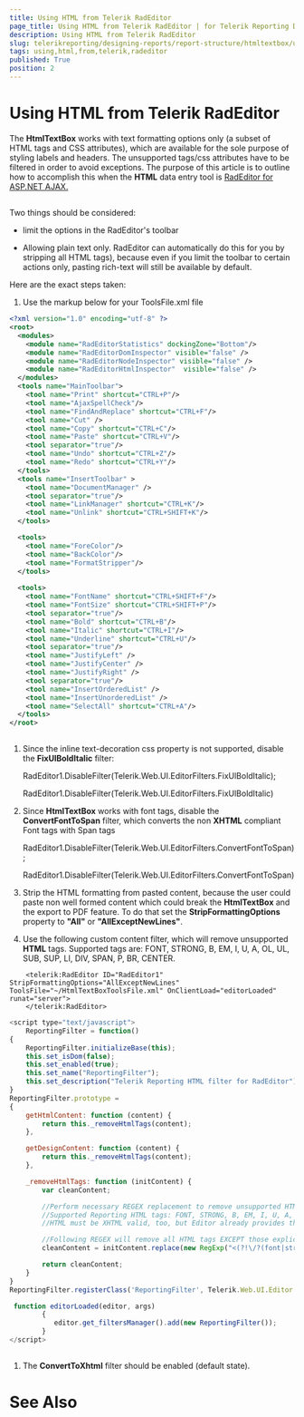 ```yaml
---
title: Using HTML from Telerik RadEditor
page_title: Using HTML from Telerik RadEditor | for Telerik Reporting Documentation
description: Using HTML from Telerik RadEditor
slug: telerikreporting/designing-reports/report-structure/htmltextbox/using-html-from-telerik-radeditor
tags: using,html,from,telerik,radeditor
published: True
position: 2
---
```


# Using HTML from Telerik RadEditor



The __HtmlTextBox__ works with text formatting options only
                (a subset of HTML tags and CSS attributes), which are available for the sole purpose of styling
                labels and headers. The unsupported tags/css attributes have to be filtered in order to avoid exceptions.
                The purpose of this article is to outline how to accomplish this when the __HTML__                data entry tool is [RadEditor for ASP.NET AJAX.](http://www.telerik.com/products/aspnet-ajax/editor.aspx)

## 

Two things should be considered:
                

* limit the options in the RadEditor's toolbar

* Allowing plain text only. RadEditor can automatically do this for you by
                            stripping all HTML tags), because even if you limit the toolbar to certain actions only,
                            pasting rich-text will still be available by default.
                        

Here are the exact steps taken:

1. Use the markup below for your ToolsFile.xml file

	
````xml
<?xml version="1.0" encoding="utf-8" ?>
<root>
  <modules>
    <module name="RadEditorStatistics" dockingZone="Bottom"/>
    <module name="RadEditorDomInspector" visible="false" />
    <module name="RadEditorNodeInspector" visible="false" />
    <module name="RadEditorHtmlInspector"  visible="false" />
  </modules>
  <tools name="MainToolbar">
    <tool name="Print" shortcut="CTRL+P"/>
    <tool name="AjaxSpellCheck"/>
    <tool name="FindAndReplace" shortcut="CTRL+F"/>
    <tool name="Cut" />
    <tool name="Copy" shortcut="CTRL+C"/>
    <tool name="Paste" shortcut="CTRL+V"/>
    <tool separator="true"/>
    <tool name="Undo" shortcut="CTRL+Z"/>
    <tool name="Redo" shortcut="CTRL+Y"/>
  </tools>
  <tools name="InsertToolbar" >
    <tool name="DocumentManager" />
    <tool separator="true"/>
    <tool name="LinkManager" shortcut="CTRL+K"/>
    <tool name="Unlink" shortcut="CTRL+SHIFT+K"/>
  </tools>

  <tools>
    <tool name="ForeColor"/>
    <tool name="BackColor"/>
    <tool name="FormatStripper"/>
  </tools>
  
  <tools>
    <tool name="FontName" shortcut="CTRL+SHIFT+F"/>
    <tool name="FontSize" shortcut="CTRL+SHIFT+P"/>
    <tool separator="true"/>
    <tool name="Bold" shortcut="CTRL+B"/>
    <tool name="Italic" shortcut="CTRL+I"/>
    <tool name="Underline" shortcut="CTRL+U"/>
    <tool separator="true"/>
    <tool name="JustifyLeft" />
    <tool name="JustifyCenter" />
    <tool name="JustifyRight" />
    <tool separator="true"/>
    <tool name="InsertOrderedList" />
    <tool name="InsertUnorderedList" />
    <tool name="SelectAll" shortcut="CTRL+A"/>
  </tools>
</root>
 
````



1. Since the inline text-decoration css property is not supported, disable the
                            __FixUlBoldItalic__ filter:
                        

	RadEditor1.DisableFilter(Telerik.Web.UI.EditorFilters.FixUlBoldItalic);



	RadEditor1.DisableFilter(Telerik.Web.UI.EditorFilters.FixUlBoldItalic)



1. Since __HtmlTextBox__ works with font tags, disable the __ConvertFontToSpan__ filter,
                            which converts the non __XHTML__ compliant Font tags with Span tags
                        

	RadEditor1.DisableFilter(Telerik.Web.UI.EditorFilters.ConvertFontToSpan);



	RadEditor1.DisableFilter(Telerik.Web.UI.EditorFilters.ConvertFontToSpan)



1. Strip the HTML formatting from pasted content, because the user could paste non well formed content
                            which could break the __HtmlTextBox__ and the export to PDF feature. To do that set the __StripFormattingOptions__                            property to __"All"__ or __"AllExceptNewLines"__.
                        

1. Use the following custom content filter, which will remove unsupported __HTML__ tags. Supported
                            tags are: FONT, STRONG, B, EM, I, U, A, OL, UL, SUB, SUP, LI, DIV, SPAN, P, BR, CENTER.
                        

	
````ASP.NET
    <telerik:RadEditor ID="RadEditor1" StripFormattingOptions="AllExceptNewLines" ToolsFile="~/HtmlTextBoxToolsFile.xml" OnClientLoad="editorLoaded" runat="server">
    </telerik:RadEditor>

````



	
````JavaScript
<script type="text/javascript">
  	ReportingFilter = function()
{
    ReportingFilter.initializeBase(this);
    this.set_isDom(false);
    this.set_enabled(true);
    this.set_name("ReportingFilter");
    this.set_description("Telerik Reporting HTML filter for RadEditor");
}
ReportingFilter.prototype =
{
    getHtmlContent: function (content) {
        return this._removeHtmlTags(content);
    },

    getDesignContent: function (content) {
        return this._removeHtmlTags(content);
    },

    _removeHtmlTags: function (initContent) {
        var cleanContent;

        //Perform necessary REGEX replacement to remove unsupported HTML tags
        //Supported Reporting HTML tags: FONT, STRONG, B, EM, I, U, A, OL, UL, LI, DIV, SPAN, P, BR, CENTER
        //HTML must be XHTML valid, too, but Editor already provides that filter

        //Following REGEX will remove all HTML tags EXCEPT those expliclitly listed
        cleanContent = initContent.replace(new RegExp("<(?!\/?(font|strong|b|em|(i(?!mg))|u|a|ol|ul|li|div|span|p|br|center)(?=>|\s?.*>))\/?.*?>", "ig"), "");

        return cleanContent;
    }
}
ReportingFilter.registerClass('ReportingFilter', Telerik.Web.UI.Editor.Filter);

 function editorLoaded(editor, args)
        {
           editor.get_filtersManager().add(new ReportingFilter());
        }
</script>
 
````



1. The __ConvertToXhtml__ filter should be enabled (default state).
                        

# See Also

